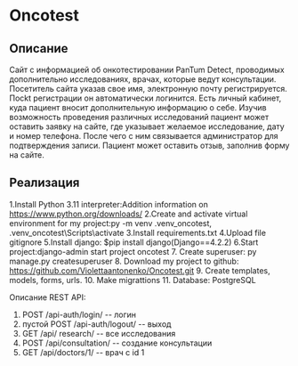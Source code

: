  Oncotest
 ======

 Описание
 --------
 Сайт с информацией об онкотестировании PanTum Detect, проводимых дополнительно исследованиях, врачах, которые ведут консультации.
 Посетитель сайта указав свое имя, электронную почту регистрируется. Посkt регистрации он автоматически логинится. Есть личный кабинет, куда
 пациент вносит дополнительную информацию о себе.
 Изучив возможность проведения различных исследований пациент может оставить заявку на сайте, где указывает желаемое исследование, дату и номер телефона.
 После чего с ним связывается администратор для подтверждения записи.
 Пациент может оставить отзыв, заполнив форму на сайте.

 Реализация
 --------
 1.Install Python 3.11 interpreter:Addition information on https://www.python.org/downloads/
 2.Create and activate virtual environment for my project:py -m venv .venv_oncotest, .venv_oncotest\Scripts\activate
 3.Install requirements.txt
 4.Upload file gitignore 
 5.Install django: $pip install django(Django==4.2.2) 
 6.Start project:django-admin start project oncotest
 7. Create superuser: py manage.py createsuperuser
 8. Download my project to github: https://github.com/Violettaantonenko/Oncotest.git
 9. Create templates, models, forms, urls.
 10. Make migrattions
 11. Database: PostgreSQL
 
 Описание REST API:
 1. POST /api-auth/login/ -- логин
 2. пустой POST /api-auth/logout/ -- выход
 3. GET /api/ research/ -- все исследования
 4. POST /api/consultation/ -- создание консультации
 5. GET /api/doctors/1/ -- врач с id 1

